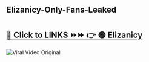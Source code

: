 
 ## Elizanicy-Only-Fans-Leaked

# <h2><a href="https://clipsfans.com/Elizanicy&ref=git">🔗 Click to LINKS ⏩⏩ 👉 🟢 Elizanicy </a></h2>

<a href="https://clipsfans.com/Elizanicy&ref=git" rel="nofollow" data-target="animated-image.originalLink"><img src="https://i.ibb.co.com/xMMVF88/686577567.gif" alt="Viral Video Original" style="max-width: 100%; display: inline-block;" data-target="animated-image.originalImage"></a>
